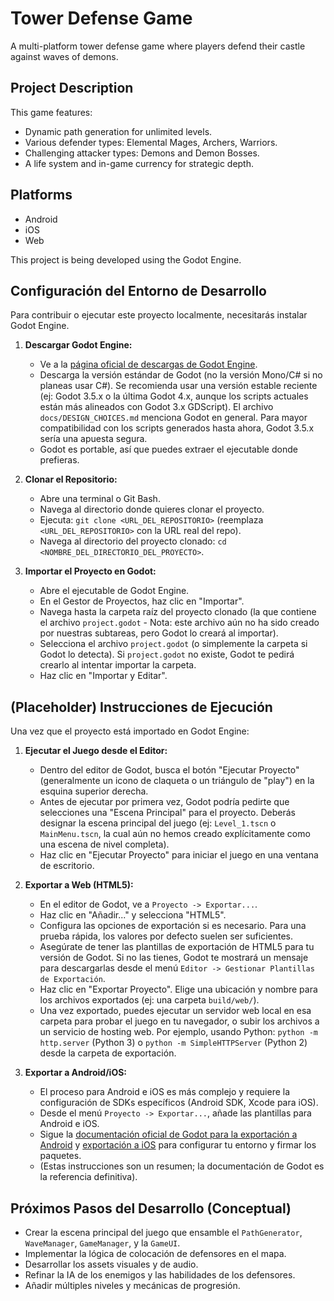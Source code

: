 # Tower Defense Game

A multi-platform tower defense game where players defend their castle against waves of demons.

## Project Description

This game features:
*   Dynamic path generation for unlimited levels.
*   Various defender types: Elemental Mages, Archers, Warriors.
*   Challenging attacker types: Demons and Demon Bosses.
*   A life system and in-game currency for strategic depth.

## Platforms
*   Android
*   iOS
*   Web

This project is being developed using the Godot Engine.

## Configuración del Entorno de Desarrollo

Para contribuir o ejecutar este proyecto localmente, necesitarás instalar Godot Engine.

1.  **Descargar Godot Engine:**
    *   Ve a la [página oficial de descargas de Godot Engine](https://godotengine.org/download/).
    *   Descarga la versión estándar de Godot (no la versión Mono/C# si no planeas usar C#). Se recomienda usar una versión estable reciente (ej: Godot 3.5.x o la última Godot 4.x, aunque los scripts actuales están más alineados con Godot 3.x GDScript). El archivo `docs/DESIGN_CHOICES.md` menciona Godot en general. Para mayor compatibilidad con los scripts generados hasta ahora, Godot 3.5.x sería una apuesta segura.
    *   Godot es portable, así que puedes extraer el ejecutable donde prefieras.

2.  **Clonar el Repositorio:**
    *   Abre una terminal o Git Bash.
    *   Navega al directorio donde quieres clonar el proyecto.
    *   Ejecuta: `git clone <URL_DEL_REPOSITORIO>` (reemplaza `<URL_DEL_REPOSITORIO>` con la URL real del repo).
    *   Navega al directorio del proyecto clonado: `cd <NOMBRE_DEL_DIRECTORIO_DEL_PROYECTO>`.

3.  **Importar el Proyecto en Godot:**
    *   Abre el ejecutable de Godot Engine.
    *   En el Gestor de Proyectos, haz clic en "Importar".
    *   Navega hasta la carpeta raíz del proyecto clonado (la que contiene el archivo `project.godot` - Nota: este archivo aún no ha sido creado por nuestras subtareas, pero Godot lo creará al importar).
    *   Selecciona el archivo `project.godot` (o simplemente la carpeta si Godot lo detecta). Si `project.godot` no existe, Godot te pedirá crearlo al intentar importar la carpeta.
    *   Haz clic en "Importar y Editar".

## (Placeholder) Instrucciones de Ejecución

Una vez que el proyecto está importado en Godot Engine:

1.  **Ejecutar el Juego desde el Editor:**
    *   Dentro del editor de Godot, busca el botón "Ejecutar Proyecto" (generalmente un icono de claqueta o un triángulo de "play") en la esquina superior derecha.
    *   Antes de ejecutar por primera vez, Godot podría pedirte que selecciones una "Escena Principal" para el proyecto. Deberás designar la escena principal del juego (ej: `Level_1.tscn` o `MainMenu.tscn`, la cual aún no hemos creado explícitamente como una escena de nivel completa).
    *   Haz clic en "Ejecutar Proyecto" para iniciar el juego en una ventana de escritorio.

2.  **Exportar a Web (HTML5):**
    *   En el editor de Godot, ve a `Proyecto -> Exportar...`.
    *   Haz clic en "Añadir..." y selecciona "HTML5".
    *   Configura las opciones de exportación si es necesario. Para una prueba rápida, los valores por defecto suelen ser suficientes.
    *   Asegúrate de tener las plantillas de exportación de HTML5 para tu versión de Godot. Si no las tienes, Godot te mostrará un mensaje para descargarlas desde el menú `Editor -> Gestionar Plantillas de Exportación`.
    *   Haz clic en "Exportar Proyecto". Elige una ubicación y nombre para los archivos exportados (ej: una carpeta `build/web/`).
    *   Una vez exportado, puedes ejecutar un servidor web local en esa carpeta para probar el juego en tu navegador, o subir los archivos a un servicio de hosting web. Por ejemplo, usando Python: `python -m http.server` (Python 3) o `python -m SimpleHTTPServer` (Python 2) desde la carpeta de exportación.

3.  **Exportar a Android/iOS:**
    *   El proceso para Android e iOS es más complejo y requiere la configuración de SDKs específicos (Android SDK, Xcode para iOS).
    *   Desde el menú `Proyecto -> Exportar...`, añade las plantillas para Android e iOS.
    *   Sigue la [documentación oficial de Godot para la exportación a Android](https_docs.godotengine.org/en/stable/tutorials/export/exporting_for_android.html) y [exportación a iOS](https_docs.godotengine.org/en/stable/tutorials/export/exporting_for_ios.html) para configurar tu entorno y firmar los paquetes.
    *   (Estas instrucciones son un resumen; la documentación de Godot es la referencia definitiva).

## Próximos Pasos del Desarrollo (Conceptual)

*   Crear la escena principal del juego que ensamble el `PathGenerator`, `WaveManager`, `GameManager`, y la `GameUI`.
*   Implementar la lógica de colocación de defensores en el mapa.
*   Desarrollar los assets visuales y de audio.
*   Refinar la IA de los enemigos y las habilidades de los defensores.
*   Añadir múltiples niveles y mecánicas de progresión.
